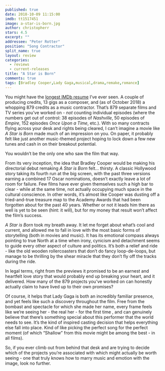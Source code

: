```yaml
---
published: true
date: 2018-10-09 11:15:00
imdb: tt1517451
image: a-star-is-born.jpg
author: christopherr
stars: 4.5
excerpt: ""
addressee: "Peter Rotter"
position: "Song Contractor"
split_name: true
layout: review
categories: 
  - reviews
  - current-releases
title: "A Star is Born"
comments: true
tags: [Bradley Cooper,Lady Gaga,musical,drama,remake,romance]
---
```

You might have the [longest IMDb resume](https://www.imdb.com/name/nm0745448/) I’ve ever seen. A couple of producing credits, 13 gigs as a composer, and (as of October 2018) a whopping 879 credits as a music contractor. That’s 879 separate films and TV series you’ve worked on - _not_ counting individual episodes (where the numbers get out of control: 38 episodes of _Nashville_, 50 episodes of _Empire_, 152 episodes _Once Upon a Time_, etc.). With so many contracts flying across your desk and rights being cleared, I can’t imagine a movie like _A Star is Born_ made much of an impression on you. On paper, it probably felt like just another music-themed project hoping to lock down a few new tunes and cash in on their breakout potential.

You wouldn’t be the only one who saw the film that way.

From its very inception, the idea that Bradley Cooper would be making his directorial debut remaking _A Star is Born_ felt… thirsty. A classic Hollywood story taking its fourth run at the big screen, with the past three versions earning a combined 17 Oscar nominations, doesn’t exactly leave a lot of room for failure. Few films have ever given themselves such a high bar to clear - while at the same time, not actually occupying much space in the cultural conscience. In other words, it’s almost like Cooper was dusting off a tried-and-true treasure map to the Academy Awards that had been forgotten about for the past 40 years. Whether or not it leads him there as well is yet to be seen (hint: it will), but for my money that result won’t affect the film’s success.

_A Star is Born_ took my breath away. It let me forget about what’s cool and current, and allowed me to fall in love with the most basic forms of storytelling (both in movies and music). It has its emotional compass always pointing to true North at a time when irony, cynicism and detachment seems to guide every other aspect of culture and politics. It’s both a relief and ride - like the old wooden rollercoasters that don’t do fancy loop-de-loops, but manage to be thrilling by the shear miracle that they don’t fly off the tracks during the ride.

In legal terms, right from the previews it promised to be an earnest and heartfelt love story that would probably end up breaking your heart, and it delivered. How many of the 879 projects you’ve worked on can honestly actually claim to have lived up to their own promises?

Of course, it helps that Lady Gaga is both an incredibly familiar presence, and yet feels like such a discovery throughout the film. Free from the bombast and spectacle for which she made her name, every frame feels like we’re seeing her - the real her - for the first time , and can genuinely believe that there’s something special about this performer that the world needs to see. It’s the kind of inspired casting decision that helps everything else fall into place. Kind of like picking the perfect song for the perfect moment (of which “Shallow” from this movie might be among the best - in all films).

So, if you ever climb out from behind that desk and are trying to decide which of the projects you’re associated with which might actually be worth seeing - one that truly knows how to marry music and emotion with the image, look no further.